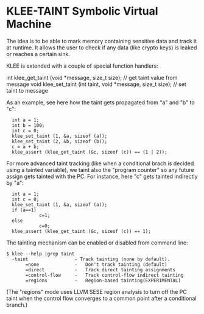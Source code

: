 KLEE-TAINT Symbolic Virtual Machine
===================================

The idea is to be able to mark memory containing sensitive data and
track it at runtime.  It allows the user to check if any data (like
crypto keys) is leaked or reaches a certain sink.

KLEE is extended with a couple of special function handlers:

int klee_get_taint (void *message, size_t size); // get taint value from
message
void klee_set_taint (int taint, void *message, size_t size); // set taint
to message

As an example, see here how the taint gets propagated from "a" and "b"
to "c":
```
  int a = 1;
  int b = 100;
  int c = 0;
  klee_set_taint (1, &a, sizeof (a));
  klee_set_taint (2, &b, sizeof (b));
  c = a + b;
  klee_assert (klee_get_taint (&c, sizeof (c)) == (1 | 2));
```
For more advanced taint tracking (like when a conditional brach is
decided using a tainted variable), we taint also the "program counter"
so any future assign gets tainted with the PC. For instance, here "c"
gets tainted indirectly by "a":
```
  int a = 1;
  int c = 0;
  klee_set_taint (1, &a, sizeof (a));
  if (a==1)
            c=1;
  else
            c=0;
  klee_assert (klee_get_taint (&c, sizeof (c)) == 1);
```
The tainting mechanism can be enabled or disabled from command line:
```
$ klee --help |grep taint
  -taint                 - Track tainting (none by default).
       =none             -   Don't track tainting (default)
       =direct           -   Track direct tainting assignments
       =control-flow     -   Track control-flow indirect tainting
       =regions          -   Region-based tainting(EXPERIMENTAL)
```
(The "regions" mode uses LLVM SESE region analysis to turn off the
PC taint when the control flow converges to a common point after a
conditional branch.)


